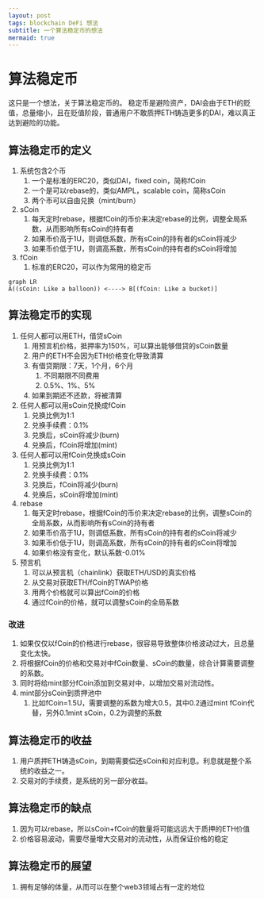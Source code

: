```yaml
---
layout: post
tags: blockchain DeFi 想法
subtitle: 一个算法稳定币的想法
mermaid: true
---
```


# 算法稳定币

这只是一个想法，关于算法稳定币的。
稳定币是避险资产，DAI会由于ETH的贬值，总量缩小，且在贬值阶段，普通用户不敢质押ETH铸造更多的DAI，难以真正达到避险的功能。

## 算法稳定币的定义

1. 系统包含2个币
   1. 一个是标准的ERC20，类似DAI，fixed coin，简称fCoin
   2. 一个是可以rebase的，类似AMPL，scalable coin，简称sCoin
   3. 两个币可以自由兑换（mint/burn）
2. sCoin
   1. 每天定时rebase，根据fCoin的币价来决定rebase的比例，调整全局系数，从而影响所有sCoin的持有者
   2. 如果币价高于1U，则调低系数，所有sCoin的持有者的sCoin将减少
   3. 如果币价低于1U，则调高系数，所有sCoin的持有者的sCoin将增加
3. fCoin
   1. 标准的ERC20，可以作为常用的稳定币

```mermaid
graph LR
A((sCoin: Like a balloon)) <----> B[(fCoin: Like a bucket)]
```

## 算法稳定币的实现

1. 任何人都可以用ETH，借贷sCoin
   1. 用预言机价格，抵押率为150%，可以算出能够借贷的sCoin数量
   2. 用户的ETH不会因为ETH价格变化导致清算
   3. 有借贷期限：7天，1个月，6个月
      1. 不同期限不同费用
      2. 0.5%、1%、5%
   4. 如果到期还不还款，将被清算
2. 任何人都可以用sCoin兑换成fCoin
   1. 兑换比例为1:1
   2. 兑换手续费：0.1%
   3. 兑换后，sCoin将减少(burn)
   4. 兑换后，fCoin将增加(mint)
3. 任何人都可以用fCoin兑换成sCoin
   1. 兑换比例为1:1
   2. 兑换手续费：0.1%
   3. 兑换后，fCoin将减少(burn)
   4. 兑换后，sCoin将增加(mint)
4. rebase
   1. 每天定时rebase，根据fCoin的币价来决定rebase的比例，调整sCoin的全局系数，从而影响所有sCoin的持有者
   2. 如果币价高于1U，则调低系数，所有sCoin的持有者的sCoin将减少
   3. 如果币价低于1U，则调高系数，所有sCoin的持有者的sCoin将增加
   4. 如果价格没有变化，默认系数-0.01%
5. 预言机
   1. 可以从预言机（chainlink）获取ETH/USD的真实价格
   2. 从交易对获取ETH/fCoin的TWAP价格
   3. 用两个价格就可以算出fCoin的价格
   4. 通过fCoin的价格，就可以调整sCoin的全局系数

### 改进

1. 如果仅仅以fCoin的价格进行rebase，很容易导致整体价格波动过大，且总量变化太快。
2. 将根据fCoin的价格和交易对中fCoin数量、sCoin的数量，综合计算需要调整的系数。
3. 同时将给mint部分fCoin添加到交易对中，以增加交易对流动性。
4. mint部分sCoin到质押池中
   1. 比如fCoin=1.5U，需要调整的系数为增大0.5，其中0.2通过mint fCoin代替，另外0.1mint sCoin，0.2为调整的系数

## 算法稳定币的收益

1. 用户质押ETH铸造sCoin，到期需要偿还sCoin和对应利息。利息就是整个系统的收益之一。
2. 交易对的手续费，是系统的另一部分收益。

## 算法稳定币的缺点

1. 因为可以rebase，所以sCoin+fCoin的数量将可能远远大于质押的ETH价值
2. 价格容易波动，需要尽量增大交易对的流动性，从而保证价格的稳定

## 算法稳定币的展望

1. 拥有足够的体量，从而可以在整个web3领域占有一定的地位

